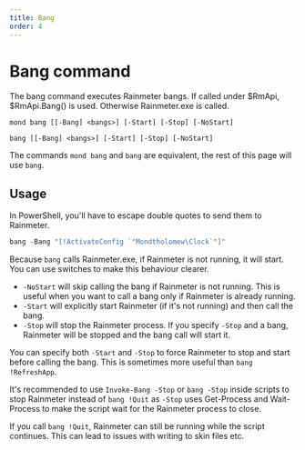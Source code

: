 ```yaml
---
title: Bang
order: 4
---
```


# Bang command

The bang command executes Rainmeter bangs. If called under $RmApi, $RmApi.Bang() is used. Otherwise Rainmeter.exe is called.

```shell
mond bang [[-Bang] <bangs>] [-Start] [-Stop] [-NoStart]
```

```shell
bang [[-Bang] <bangs>] [-Start] [-Stop] [-NoStart]
```

The commands `mond bang` and `bang` are equivalent, the rest of this page will use `bang`.

## Usage

In PowerShell, you'll have to escape double quotes to send them to Rainmeter.

```ps1
bang -Bang "[!ActivateConfig `"Mondtholomew\Clock`"]"
```

Because `bang` calls Rainmeter.exe, if Rainmeter is not running, it will start. You can use switches to make this behaviour clearer.

 - `-NoStart` will skip calling the bang if Rainmeter is not running. This is useful when you want to call a bang only if Rainmeter is already running.
 - `-Start` will explicitly start Rainmeter (if it's not running) and then call the bang.
 - `-Stop` will stop the Rainmeter process. If you specify `-Stop` and a bang, Rainmeter will be stopped and the bang call will start it. 

You can specify both `-Start` and `-Stop` to force Rainmeter to stop and start before calling the bang. This is sometimes more useful than `bang !RefreshApp`.

It's recommended to use `Invoke-Bang -Stop` or `bang -Stop` inside scripts to stop Rainmeter instead of `bang !Quit` as `-Stop` uses Get-Process and Wait-Process to make the script wait for the Rainmeter process to close.

If you call `bang !Quit`, Rainmeter can still be running while the script continues. This can lead to issues with writing to skin files etc.

